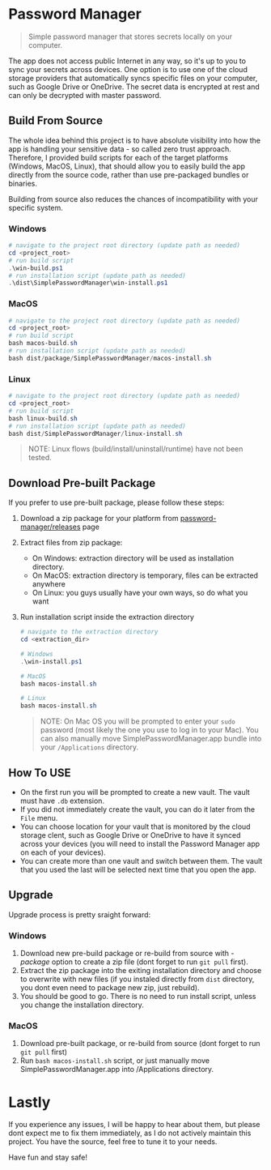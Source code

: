 # Password Manager

> Simple password manager that stores secrets locally on your computer.

The app does not access public Internet in any way, so it's up to you to sync your secrets across devices. One option is to use one of the cloud storage providers that automatically syncs specific files on your computer, such as Google Drive or OneDrive. The secret data is encrypted at rest and can only be decrypted with master password.

## Build From Source
The whole idea behind this project is to have absolute visibility into how the app is handling your sensitive data - so called zero trust approach. Therefore, I provided build scripts for each of the target platforms (Windows, MacOS, Linux), that should allow you to easily build the app directly from the source code, rather than use pre-packaged bundles or binaries.

Building from source also reduces the chances of incompatibility with your specific system.

### Windows
```powershell
# navigate to the project root directory (update path as needed)
cd <project_root>
# run build script
.\win-build.ps1
# run installation script (update path as needed)
.\dist\SimplePasswordManager\win-install.ps1
```

### MacOS
```powershell
# navigate to the project root directory (update path as needed)
cd <project_root>
# run build script
bash macos-build.sh
# run installation script (update path as needed)
bash dist/package/SimplePasswordManager/macos-install.sh
```

### Linux
```powershell
# navigate to the project root directory (update path as needed)
cd <project_root>
# run build script
bash linux-build.sh
# run installation script (update path as needed)
bash dist/SimplePasswordManager/linux-install.sh
```
> NOTE: Linux flows (build/install/uninstall/runtime) have not been tested.


## Download Pre-built Package
If you prefer to use pre-built package, please follow these steps:

1. Download a zip package for your platform from [password-manager/releases](https://github.com/PavelStsefanovich/password-manager/releases) page

2. Extract files from zip package:
   + On Windows: extraction directory will be used as installation directory.
   + On MacOS: extraction directory is temporary, files can be extracted anywhere
   + On Linux: you guys usually have your own ways, so do what you want

3. Run installation script inside the extraction directory
   ```powershell
   # navigate to the extraction directory
   cd <extraction_dir>

   # Windows
   .\win-install.ps1

   # MacOS
   bash macos-install.sh

   # Linux
   bash macos-install.sh
   ```
   > NOTE: On Mac OS you will be prompted to enter your `sudo` password (most likely the one you use to log in to your Mac). You can also manually move SimplePasswordManager.app bundle into your `/Applications` directory.

## How To USE
- On the first run you will be prompted to create a new vault. The vault must have `.db` extension.
- If you did not immediately create the vault, you can do it later from the `File` menu.
- You can choose location for your vault that is monitored by the cloud storage clent, such as Google Drive or OneDrive to have it synced across your devices (you will need to install the Password Manager app on each of your devices).
- You can create more than one vault and switch between them. The vault that you used the last will be selected next time that you open the app.

## Upgrade
Upgrade process is pretty sraight forward:

### Windows
1. Download new pre-build package or re-build from source with *-package* option to create a zip file (dont forget to run `git pull` first).
2. Extract the zip package into the exiting installation directory and choose to overwrite with new files (if you instaled directly from `dist` directory, you dont even need to package new zip, just rebuild).
3. You should be good to go. There is no need to run install script, unless you change the installation directory.

### MacOS
1. Download pre-built package, or re-build from source (dont forget to run `git pull` first)
2. Run `bash macos-install.sh` script, or just manually move SimplePasswordManager.app into /Applications directory.

# Lastly
If you experience any issues, I will be happy to hear about them, but please dont expect me to fix them immediately, as I do not actively maintain this project. You have the source, feel free to tune it to your needs.

Have fun and stay safe!
